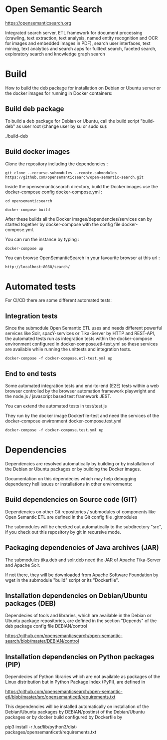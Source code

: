 # Open Semantic Search
https://opensemanticsearch.org

Integrated search server, ETL framework for document processing (crawling, text extraction, text analysis, named entity recognition and OCR for images and embedded images in PDF), search user interfaces, text mining, text analytics and search apps for fulltext search, faceted search, exploratory search and knowledge graph search


# Build

How to build the deb package for installation on Debian or Ubuntu server or the docker images for running in Docker containers:


## Build deb package

To build a deb package for Debian or Ubuntu, call the build script "build-deb" as user root (change user by su or sudo su):

./build-deb


## Build docker images

Clone the repository including the dependencies : 

```
git clone --recurse-submodules --remote-submodules https://github.com/opensemanticsearch/open-semantic-search.git
```

Inside the opensemanticsearch directory, build the Docker images use the docker-compose config docker-compose.yml : 
```
cd opensemanticsearch
```
```
docker-compose build
```

After these builds all the Docker images/dependencies/services can by started together by docker-compose with the config file docker-compose.yml.

You can run the instance by typing : 


```
docker-compose up
```


You can browse OpenSemanticSearch in your favourite browser at this url : 

```
http://localhost:8080/search/
```



# Automated tests

For CI/CD there are some different automated tests:


## Integration tests

Since the submodule Open Semantic ETL uses and needs different powerful services like Solr, spacY-services or Tika-Server by HTTP and REST-API, the automated tests run as integration tests within the docker-compose environment configured in docker-compose.etl-test.yml so these services are available while running the unittests and integration tests.

<code>docker-compose -f docker-compose.etl-test.yml up</code>


## End to end tests

Some automated integration tests and end-to-end (E2E) tests within a web browser controlled by the browser automation framework playwright and the node.js / javascript based test framework JEST.

You can extend the automated tests in test/test.js

They run by the docker image Dockerfile-test and need the services of the docker-compose environment docker-compose.test.yml

<code>docker-compose -f docker-compose.test.yml up</code>


# Dependencies

Dependencies are resolved automatically by building or by installation of the Debian or Ubuntu packages or by building the Docker images.

Documentation on this dependecies which may help debugging dependency hell issues or installations in other environments:


## Build dependencies on Source code (GIT)

Dependencies on other Git repositories / submodules of components like Open Semantic ETL are defined in the Git config file .gitmodules

The submodules will be checked out automatically to the subdirectory "src", if you check out this repository by git in recursive mode.


## Packaging dependencies of Java archives (JAR)

The submodules tika.deb and solr.deb need the JAR of Apache Tika-Server and Apache Solr.

If not there, they will be downloaded from Apache Software Foundation by wget in the submodule "build" script or its "Dockerfile".


## Installation dependencies on Debian/Ubuntu packages (DEB)

Dependecies of tools and libraries, which are available in the Debian or Ubuntu package repositories, are defined in the section "Depends" of the deb package config file DEBIAN/control

https://github.com/opensemanticsearch/open-semantic-search/blob/master/DEBIAN/control


## Installation dependencies on Python packages (PIP)

Dependecies of Python libraries which are not available as packages of the Linux distribution but in Python Package Index (PyPI), are defined in

https://github.com/opensemanticsearch/open-semantic-etl/blob/master/src/opensemanticetl/requirements.txt

This dependencies will be installed automatically on installation of the Debian/Ubuntu packages by DEBIAN/postinst of the Debian/Ubuntu packages or by docker build configured by Dockerfile by

pip3 install -r /usr/lib/python3/dist-packages/opensemanticetl/requirements.txt
